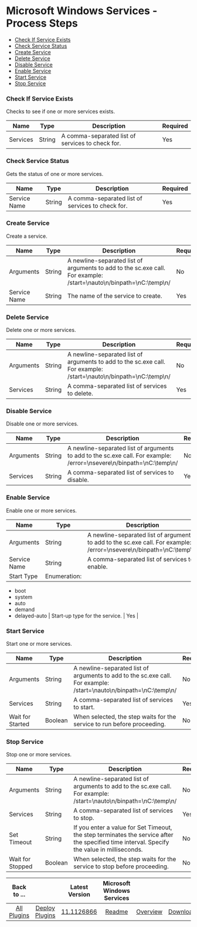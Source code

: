
# Microsoft Windows Services - Process Steps

* [Check If Service Exists](#check_if_service_exists)
* [Check Service Status](#check_service_status)
* [Create Service](#create_service)
* [Delete Service](#delete_service)
* [Disable Service](#disable_service)
* [Enable Service](#enable_service)
* [Start Service](#start_service)
* [Stop Service](#stop_service)


### Check If Service Exists

Checks to see if one or more services exists.


| Name | Type | Description                                                                                                          | Required |
| ---- | ---- | -------------------------------------------------------------------------------------------------------------------- | -------- |
| Services | String | A comma-separated list of services to check for. | Yes |

### Check Service Status

Gets the status of one or more services.


| Name | Type | Description                                                                                                          | Required |
| ---- | ---- | -------------------------------------------------------------------------------------------------------------------- | -------- |
| Service Name | String | A comma-separated list of services to check for. | Yes |

### Create Service

Create a service.


| Name | Type | Description                                                                                                          | Required |
| ---- | ---- | -------------------------------------------------------------------------------------------------------------------- | -------- |
| Arguments | String | A newline-separated list of arguments to add to the sc.exe call. For example: /start=\nauto\n/binpath=\nC:\temp\n/ | No |
| Service Name | String | The name of the service to create. | Yes |

### Delete Service

Delete one or more services.


| Name | Type | Description                                                                                                          | Required |
| ---- | ---- | -------------------------------------------------------------------------------------------------------------------- | -------- |
| Arguments | String | A newline-separated list of arguments to add to the sc.exe call. For example: /start=\nauto\n/binpath=\nC:\temp\n/ | No |
| Services | String | A comma-separated list of services to delete. | Yes |

### Disable Service

Disable one or more services.


| Name | Type | Description                                                                                                          | Required |
| ---- | ---- | -------------------------------------------------------------------------------------------------------------------- | -------- |
| Arguments | String | A newline-separated list of arguments to add to the sc.exe call. For example: /error=\nsevere\n/binpath=\nC:\temp\n/ | No |
| Services | String | A comma-separated list of services to disable. | Yes |

### Enable Service

Enable one or more services.


| Name | Type | Description                                                                                                          | Required |
| ---- | ---- | -------------------------------------------------------------------------------------------------------------------- | -------- |
| Arguments | String | A newline-separated list of arguments to add to the sc.exe call. For example: /error=\nsevere\n/binpath=\nC:\temp\n/ | No |
| Service Name | String | A comma-separated list of services to enable. | Yes |
| Start Type | Enumeration:
* boot
* system
* auto
* demand
* delayed-auto
| Start-up type for the service. | Yes |

### Start Service

Start one or more services.


| Name | Type | Description                                                                                                          | Required |
| ---- | ---- | -------------------------------------------------------------------------------------------------------------------- | -------- |
| Arguments | String | A newline-separated list of arguments to add to the sc.exe call. For example: /start=\nauto\n/binpath=\nC:\temp\n/ | No |
| Services | String | A comma-separated list of services to start. | Yes |
| Wait for Started | Boolean | When selected, the step waits for the service to run before proceeding. | No |

### Stop Service

Stop one or more services.


| Name | Type | Description                                                                                                          | Required |
| ---- | ---- | -------------------------------------------------------------------------------------------------------------------- | -------- |
| Arguments | String | A newline-separated list of arguments to add to the sc.exe call. For example: /start=\nauto\n/binpath=\nC:\temp\n/ | No |
| Services | String | A comma-separated list of services to stop. | Yes |
| Set Timeout | String | If you enter a value for Set Timeout, the step terminates the service after the specified time interval. Specify the value in milliseconds. | No |
| Wait for Stopped | Boolean | When selected, the step waits for the service to stop before proceeding. | No |



|Back to ...||Latest Version|Microsoft Windows Services |||
| :---: | :---: | :---: | :---: | :---: | :---: |
|[All Plugins](../../index.md)|[Deploy Plugins](../README.md)|[11.1126866](https://raw.githubusercontent.com/UrbanCode/IBM-UCD-PLUGINS/main/files/ServiceControlManager/ucd-ServiceControlManager-11.1126866.zip)|[Readme](README.md)|[Overview](overview.md)|[Downloads](downloads.md)|
